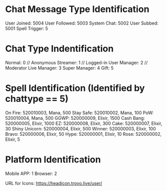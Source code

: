 # Chat Message Type Identification
  User Joined: 5004
  User Followed: 5003
  System Chat: 5002
  User Subbed: 5001
  Spell Trigger: 5

# Chat Type Indentification
  Normal: 0 // Anonymous
  Streamer: 1 // Logged-in User
  Manager: 2 // Moderator
  Live Manager: 3
  Super Manager: 4
  Gift: 5

# Spell Identification (Identified by chattype == 5)
  On Fire: 520010003, Mana, 500
  Stay Safe: 520010002, Mana, 100
  PoW: 520010004, Mana, 500
  GGWP: 520000009, Elixir, 1500
  Cash Bang: 520000005, Elixir, 1000
  EZ: 520000008, Elixir, 300
  Cake: 520000007, Elixir, 30
  Shiny Unicorn: 520000004, Elixir, 500
  Winner: 520000003, Elixir, 100
  Bravo: 520000006, Elixir, 50
  Hype: 520000001, Elixir, 10
  Rose: 520000002, Elixir, 5

# Platform Identification
  Mobile APP: 1
  Browser: 2


URL for Icons: https://headicon.trovo.live/user/

